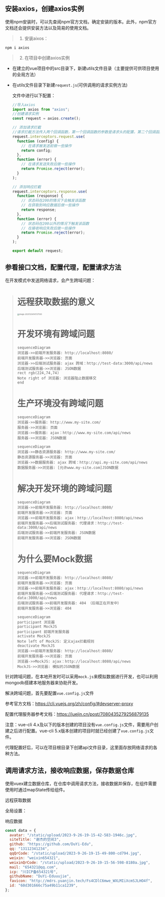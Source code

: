 ## 安装axios，创建axios实例

使用npm安装时，可以先查阅npm官方文档，确定安装的版本。此外，npm官方文档还会提供安装方法以及简易的使用文档。

> 1. 安装aixos：

```bash
npm i axios
```

> 2. 在项目中创建axios实例

* 在建立的vue项目中的src目录下，新建utils文件目录（主要提供可供项目使用的全局方法）

* 在utils文件目录下新建`request.js`(可供调用的请求实例方法)

  文件中进行以下配置：

  ```js
  //导入axios
  import axios from "axios";
  //创建请求实例
  const request = axios.create();
  
  // 添加请求拦截
  //请求拦截方法传入两个回调函数，第一个回调函数的参数是请求头的配置，第二个回调函数的参数是请求发送失败后返回的错误
  request.interceptors.request.use(
    function (config) {
      // 在请求被发送前做一些操作
      return config;
    },
    function (error) {
      // 在请求发送失败后做一些操作
      return Promise.reject(error);
    }
  );
  
  // 添加响应拦截
  request.interceptors.response.use(
    function (response) {
      // 状态码在200的情况下会触发该函数
      // 在获取到响应数据后做一些操作
      return response;
    },
    function (error) {
      // 状态码在200以外的情况下触发该函数
      // 在接收响应失败后做一些操作
      return Promise.reject(error);
    }
  );
  
  export default request;
  ```

## 参看接口文档，配置代理，配置请求方法

在开发模式中发送网络请求，会产生跨域问题：

> # 远程获取数据的意义
>
> <img src="http://mdrs.yuanjin.tech/img/20201204145137.png" alt="image-20201204145137500" style="zoom:40%;" />
>
> # 开发环境有跨域问题
>
> ```mermaid
> sequenceDiagram
> 浏览器->>前端开发服务器: http://localhost:8080/
> 前端开发服务器->>浏览器: 页面
> 浏览器->>后端测试服务器: ajax 跨域：http://test-data:3000/api/news
> 后端测试服务器->>浏览器: JSON数据
> rect rgb(224,74,74)
> Note right of 浏览器: 浏览器阻止数据移交
> end
> ```
>
> # 生产环境没有跨域问题
>
> ```mermaid
> sequenceDiagram
> 浏览器->>服务器: http://www.my-site.com/
> 服务器->>浏览器: 页面
> 浏览器->>服务器: ajax：http://www.my-site.com/api/news
> 服务器->>浏览器: JSON数据
> ```
>
> ```mermaid
> sequenceDiagram
> 浏览器->>静态资源服务器: http://www.my-site.com/
> 静态资源服务器->>浏览器: 页面
> 浏览器->>数据服务器: ajax 跨域：http://api.my-site.com/api/news
> 数据服务器->>浏览器: [允许www.my-site.com]JSON数据
> ```
>
> # 解决开发环境的跨域问题
>
> ```mermaid
> sequenceDiagram
> 浏览器->>前端开发服务器: http://localhost:8080/
> 前端开发服务器->>浏览器: 页面
> 浏览器->>前端开发服务器: ajax：http://localhost:8080/api/news
> 前端开发服务器->>后端测试服务器: 代理请求：http://test-data:3000/api/news
> 后端测试服务器->>前端开发服务器: JSON数据
> 前端开发服务器->>浏览器: JSON数据
> ```
>
> # 为什么要Mock数据
>
> ```mermaid
> sequenceDiagram
> 浏览器->>前端开发服务器: http://localhost:8080/
> 前端开发服务器->>浏览器: 页面
> 浏览器->>前端开发服务器: ajax：http://localhost:8080/api/news
> 前端开发服务器->>后端测试服务器: 代理请求：http://test-data:3000/api/news
> 后端测试服务器->>前端开发服务器: 404 （后端正在开发中）
> 前端开发服务器->>浏览器: 404
> ```
>
> ```mermaid
> sequenceDiagram
> participant 浏览器
> participant MockJS
> participant 前端开发服务器
> activate MockJS
> Note left of MockJS: 定义ajax拦截规则
> deactivate MockJS
> 浏览器->>前端开发服务器: http://localhost:8080/
> 前端开发服务器->>浏览器: 页面
> 浏览器->>MockJS: ajax：http://localhost:8080/api/news
> MockJS->>浏览器: 模拟的JSON数据
> ```
>
> 

针对跨域问题，在本地开发时可以采用`mock.js`来模拟数据进行开发，也可以利用mongodb搭建本地服务器来协助开发。

解决跨域问题，首先要配置`vue.config.js`文件

参考官方文档：https://cli.vuejs.org/zh/config/#devserver-proxy

配置代理服务器参考文档：https://juejin.cn/post/7080435279256879135

注意：vue-cli 4.x及以下的版本创建的项目没有`vue.config.js`文件，需要用户创建之后进行配置。vue-cli 5.x版本创建的项目时就已经创建了`vue.config.js`文件。



代理配置好后，可以在项目根目录下创建api文件目录，这里面存放网络请求的各种方法。



## 调用请求方法，接收响应数据，保存数据仓库

使用vuex建立数据仓库，在仓库中调用请求方法，接收数据并保存，在组件需要使用时通过mapState传给组件。



远程获取数据

全局设置：

响应数据

```js
const data = {
  avatar: "/static/upload/2023-9-26-19-15-42-583-1946c.jpg",
  siteTitle: "谢杰的空间3",
  github: "https://github.com/DuYi-Edu",
  qq: "13112341234",
  qqQrCode: "/static/upload/2023-9-26-19-15-49-800-cd794.jpg",
  weixin: "weixin654321",
  weixinQrCode: "/static/upload/2023-9-26-19-15-56-598-8180a.jpg",
  mail: "654321@qq.com",
  icp: "川ICP备654321号",
  githubName: "DuYi-Eduuujie",
  favicon: "http://mdrs.yuanjin.tech/Fs4CDlC6mwe_WXLMIiXcmSJLHO4f",
  id: "60d301666c75a49b11ca1239",
};
```

